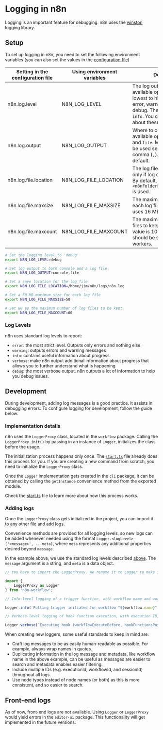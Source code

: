 # Logging in n8n

Logging is an important feature for debugging. n8n uses the [winston](https://www.npmjs.com/package/winston) logging library.



## Setup

To set up logging in n8n, you need to set the following environment variables (you can also set the values in the [configuration file](/hosting/configuration/#configuration-via-file))

| Setting in the configuration file | Using environment variables | Description |
|-----------------------------------|-----------------------------|-------------|
| n8n.log.level | N8N_LOG_LEVEL | The log output level. The available options are (from lowest to highest level) are error, warn, info, verbose, and debug. The default value is `info`. You can learn more about these options [here](#log-levels). |
| n8n.log.output | N8N_LOG_OUTPUT | Where to output logs. The available options are `console` and `file`. Multiple values can be used separated by a comma (`,`). `console` is used by default. |
| n8n.log.file.location | N8N_LOG_FILE_LOCATION | The log file location, used only if log output is set to file. By default, `<n8nFolderPath>/logs/n8n.log` is used. |
| n8n.log.file.maxsize | N8N_LOG_FILE_MAXSIZE | The maximum size (in MB) for each log file. By default, n8n uses 16 MB. |
| n8n.log.file.maxcount | N8N_LOG_FILE_MAXCOUNT | The maximum number of log files to keep. The default value is 100. This value should be set when using workers. |


```bash
# Set the logging level to 'debug'
export N8N_LOG_LEVEL=debug

# Set log output to both console and a log file
export N8N_LOG_OUTPUT=console,file

# Set a save location for the log file
export N8N_LOG_FILE_LOCATION=/home/jim/n8n/logs/n8n.log

# Set a 50 MB maximum size for each log file
export N8N_LOG_FILE_MAXSIZE=50

# Set 60 as the maximum number of log files to be kept
export N8N_LOG_FILE_MAXCOUNT=60
```

### Log Levels

n8n uses standard log levels to report:

- `error`: the most strict level. Outputs only errors and nothing else
- `warning`: outputs errors and warning messages
- `info`: contains useful information about progress
- `verbose`: make n8n output additional information about progress that allows you to further understand what is happening
- `debug`: the most verbose output. n8n outputs a lot of information to help you debug issues.

## Development

During development, adding log messages is a good practice. It assists in debugging errors. To configure logging for development, follow the guide below.

### Implementation details

n8n uses the `LoggerProxy` class, located in the `workflow` package. Calling the `LoggerProxy.init()` by passing in an instance of `Logger`, initializes the class before the usage.

The initialization process happens only once. The [`start.ts`](https://github.com/n8n-io/n8n/blob/master/packages/cli/commands/start.ts) file already does this process for you. If you are creating a new command from scratch, you need to initialize the `LoggerProxy` class.

Once the `Logger` implementation gets created in the `cli` package, it can be obtained by calling the `getInstance` convenience method from the exported module.

Check the [start.ts](https://github.com/n8n-io/n8n/blob/master/packages/cli/commands/start.ts) file to learn more about how this process works.

### Adding logs

Once the `LoggerProxy` class gets initialized in the project, you can import it to any other file and add logs.

Convenience methods are provided for all logging levels, so new logs can be added whenever needed using the format `Logger.<logLevel>('<message>', ...meta)`, where `meta` represents any additional properties desired beyond `message`.

In the example above, we use the standard log levels described [above](#log-levels). The `message` argument is a string, and `meta` is a data object.

```js
// You have to import the LoggerProxy. We rename it to Logger to make it easier

import {
	LoggerProxy as Logger
} from 'n8n-workflow';

// Info-level logging of a trigger function, with workflow name and workflow ID as additional metadata properties

Logger.info(`Polling trigger initiated for workflow "${workflow.name}"`, {workflowName: workflow.name, workflowId: workflow.id});

// Verbose-level logging of hook function execution, with execution ID, workflow ID, and session ID as metadata properties

Logger.verbose(`Executing hook (workflowExecuteBefore, hookFunctionsPush)`, {executionId: this.executionId, workflowId: this.workflowData.id, sessionId: this.sessionId});
```

When creating new loggers, some useful standards to keep in mind are:

- Craft log messages to be as easily human-readable as possible. For example, always wrap names in quotes.
- Duplicating information in the log message and metadata, like workflow name in the above example, can be useful as messages are easier to search and metadata enables easier filtering.
- Include multiple IDs (e.g. executionId, workflowId, and sessionId) throughout all logs.
- Use node types instead of node names (or both) as this is more consistent, and so easier to search.

## Front-end logs

As of now, front-end logs are not available. Using `Logger` or `LoggerProxy` would yield errors in the `editor-ui` package. This functionality will get implemented in the future versions.
